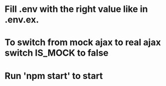 # Fill .env with the right value like in .env.ex.

# To switch from mock ajax to real ajax switch IS_MOCK to false

# Run 'npm start' to start